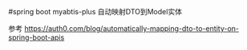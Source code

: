 #spring boot myabtis-plus 自动映射DTO到Model实体

参考 https://auth0.com/blog/automatically-mapping-dto-to-entity-on-spring-boot-apis